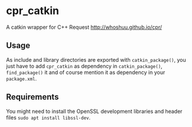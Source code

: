 # cpr_catkin
A catkin wrapper for C++ Request http://whoshuu.github.io/cpr/

## Usage
As include and library directories are exported with `catkin_package()`, you just have to add `cpr_catkin` as dependency in `catkin_package()`, `find_package()` it and of course mention it as dependency in your `package.xml`.

## Requirements
You might need to install the OpenSSL development libraries and header files `sudo apt install libssl-dev`.
